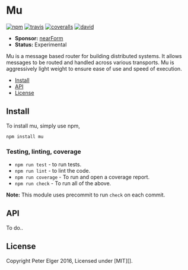 # Mu

[![npm][npm-badge]][npm-url]
[![travis][travis-badge]][travis-url]
[![coveralls][coveralls-badge]][coveralls-url]
[![david][david-badge]][david-url]

- __Sponsor:__ [nearForm][sponsor]
- __Status:__ Experimental

Mu is a message based router for building distributed systems. It allows messages to be routed and
handled across various transports. Mu is aggressively light weight to ensure ease of use and speed
of execution.

* [Install](#install)
* [API](#api)
* [License](#license)


<h2><a name="install">Install</a></h2>
To install mu, simply use npm,

```
npm install mu
```

<h3><a name="install">Testing, linting, coverage</a></h3>

- `npm run test` - to run tests.
- `npm run lint` - to lint the code.
- `npm run coverage` - To run and open a coverage report.
- `npm run check` - To run all of the above.

__Note:__ This module uses precommit to run `check` on each commit.

<h2><a name="install">API</a></h2>
To do..

<h2><a name="install">License</a></h2>
Copyright Peter Elger 2016, Licensed under [MIT][].


[travis-badge]: https://travis-ci.org/apparatus/mu.svg?branch=master
[travis-url]: https://travis-ci.org/apparatus/mu
[npm-badge]: https://badge.fury.io/js/bloomrun.svg
[npm-url]: https://npmjs.org/package/bloomrun
[logo-url]: https://raw.githubusercontent.com/apparatus/mu/master/assets/bloomrun.png
[coveralls-badge]: https://coveralls.io/repos/apparatus/mu/badge.svg?branch=master&service=github
[coveralls-url]: https://coveralls.io/github/apparatus/mu?branch=master
[david-badge]: https://david-dm.org/apparatus/mu.svg
[david-url]: https://david-dm.org/apparatus/mu
[sponsor]: http://nearform.com
[MIT]: ./LICENSE
